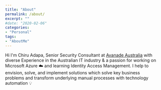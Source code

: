 ```yaml
---
title: "About"
permalink: /about/
excerpt: ""
#date: "2020-02-06"
categories: 
- "Personal"
tags: 
- "AboutMe"
---
```

 Hi I'm Chiru Adapa, Senior Security Consultant at [Avanade Australia](https://www.avanade.com/en-au) with diverse Experience in the Australian IT industry & a passion for working on Microsoft Azure :cloud: and learning Identity Access Management. I help to envision, solve, and implement solutions which solve key business problems and transform underlying manual processes with technology automation :bulb:
